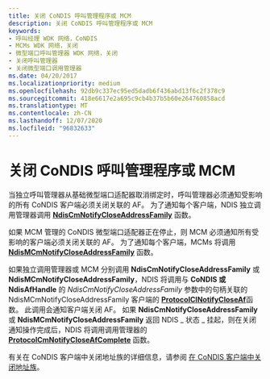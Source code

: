 ```yaml
---
title: 关闭 CoNDIS 呼叫管理程序或 MCM
description: 关闭 CoNDIS 呼叫管理程序或 MCM
keywords:
- 呼叫经理 WDK 网络，CoNDIS
- MCMs WDK 网络，关闭
- 微型端口呼叫管理器 WDK 网络，关闭
- 关闭呼叫管理器
- 关闭微型端口调用管理器
ms.date: 04/20/2017
ms.localizationpriority: medium
ms.openlocfilehash: 92db9c337ec95ed5dadb6f436abd13f6c2f378c9
ms.sourcegitcommit: 418e6617e2a695c9cb4b37b5b60e264760858acd
ms.translationtype: MT
ms.contentlocale: zh-CN
ms.lasthandoff: 12/07/2020
ms.locfileid: "96832633"
---
```

# <a name="closing-a-condis-call-manager-or-mcm"></a>关闭 CoNDIS 呼叫管理程序或 MCM





当独立呼叫管理器从基础微型端口适配器取消绑定时，呼叫管理器必须通知受影响的所有 CoNDIS 客户端必须关闭关联的 AF。 为了通知每个客户端，NDIS 独立调用管理器调用 [**NdisCmNotifyCloseAddressFamily**](/windows-hardware/drivers/ddi/ndis/nf-ndis-ndiscmnotifycloseaddressfamily) 函数。

如果 MCM 管理的 CoNDIS 微型端口适配器正在停止，则 MCM 必须通知所有受影响的客户端必须关闭关联的 AF。 为了通知每个客户端，MCMs 将调用 [**NdisMCmNotifyCloseAddressFamily**](/windows-hardware/drivers/ddi/ndis/nf-ndis-ndismcmnotifycloseaddressfamily) 函数。

如果独立调用管理器或 MCM 分别调用 **NdisCmNotifyCloseAddressFamily** 或 **NdisMCmNotifyCloseAddressFamily**，NDIS 将调用与 **CoNDIS 或** **NdisAfHandle** 的 *NdisCmNotifyCloseAddressFamily* 参数中的句柄关联的 NdisMCmNotifyCloseAddressFamily 客户端的 [**ProtocolClNotifyCloseAf**](/windows-hardware/drivers/ddi/ndis/nc-ndis-protocol_cl_notify_close_af)函数。 此调用会通知客户端关闭 AF。 如果 **NdisCmNotifyCloseAddressFamily** 或 **NdisMCmNotifyCloseAddressFamily** 返回 NDIS \_ 状态 \_ 挂起，则在关闭通知操作完成后，NDIS 将调用调用管理器的 [**ProtocolCmNotifyCloseAfComplete**](/windows-hardware/drivers/ddi/ndis/nc-ndis-protocol_cm_notify_close_af_complete) 函数。

有关在 CoNDIS 客户端中关闭地址族的详细信息，请参阅 [在 CoNDIS 客户端中关闭地址族](closing-an-address-family-in-a-condis-client.md)。

 

